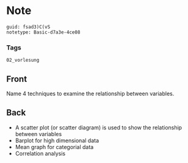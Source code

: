 # Note
```
guid: fsad3)C(vS
notetype: Basic-d7a3e-4ce08
```

### Tags
```
02_vorlesung
```

## Front
Name 4 techniques to examine the relationship between variables.

## Back
<div>
  <div>
    <ul>
      <li>A scatter plot (or scatter diagram) is used to show the
      relationship between variables
      <li>Barplot for high dimensional data
      <li>Mean graph for categorial data
      <li>Correlation analysis
    </ul>
  </div>
</div>
